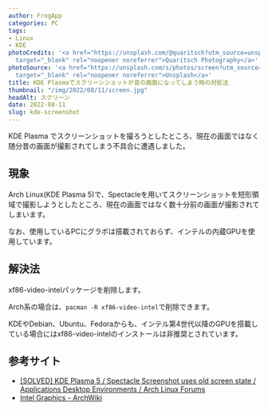 ```yaml
---
author: FrogApp
categories: PC
tags:
- Linux
- KDE
photoCredits: '<a href="https://unsplash.com/@quaritsch?utm_source=unsplash&utm_medium=referral&utm_content=creditCopyText"
  target="_blank" rel="noopener noreferrer">Quaritsch Photography</a>'
photoSource: '<a href="https://unsplash.com/s/photos/screen?utm_source=unsplash&utm_medium=referral&utm_content=creditCopyText"
  target="_blank" rel="noopener noreferrer">Unsplash</a>'
title: KDE Plasmaでスクリーンショットが昔の画面になってしまう時の対処法
thumbnail: "/img/2022/08/11/screen.jpg"
headAlt: スクリーン
date: 2022-08-11
slug: kde-screenshot
---
```


KDE Plasma でスクリーンショットを撮ろうとしたところ、現在の画面ではなく随分昔の画面が撮影されてしまう不具合に遭遇しました。

## 現象

Arch Linux(KDE Plasma 5)で、Spectacleを用いてスクリーンショットを短形領域で撮影しようとしたところ、現在の画面ではなく数十分前の画面が撮影されてしまいます。

なお、使用しているPCにグラボは搭載されておらず、インテルの内蔵GPUを使用しています。

## 解決法

xf86-video-intelパッケージを削除します。

Arch系の場合は、`pacman -R xf86-video-intel`で削除できます。

KDEやDebian、Ubuntu、Fedoraからも、インテル第4世代以降のGPUを搭載している場合にはxf86-video-intelのインストールは非推奨とされています。

## 参考サイト

* <a href="https://bbs.archlinux.org/viewtopic.php?id=263247" target="_blank" rel="noopener noreferrer">\[SOLVED\] KDE Plasma 5 / Spectacle Screenshot uses old screen state / Applications Desktop Environments / Arch Linux Forums</a>
* <a href="https://wiki.archlinux.jp/index.php/Intel_Graphics#.E3.82.A4.E3.83.B3.E3.82.B9.E3.83.88.E3.83.BC.E3.83.AB" target="_blank" rel="noopener noreferrer">Intel Graphics - ArchWiki</a>
